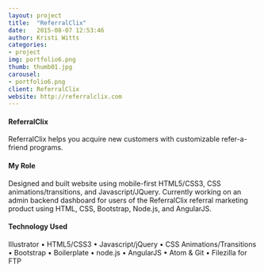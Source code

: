 ```yaml
---
layout: project
title:  "ReferralClix"
date:   2015-08-07 12:53:46
author: Kristi Witts
categories:
- project
img: portfolio6.png
thumb: thumb01.jpg
carousel:
- portfolio6.png
client: ReferralClix
website: http://referralclix.com
---
```


#### ReferralClix
ReferralClix helps you acquire new customers with customizable refer-a-friend programs.

#### My Role
Designed and built website using mobile-first HTML5/CSS3, CSS animations/transitions, and Javascript/JQuery. Currently working on an admin backend dashboard for users of the ReferralClix referral marketing product using HTML, CSS, Bootstrap, Node.js, and AngularJS.

#### Technology Used
Illustrator &bull; HTML5/CSS3 &bull; Javascript/jQuery &bull; CSS Animations/Transitions &bull; Bootstrap &bull; Boilerplate &bull; node.js &bull; AngularJS &bull; Atom &amp; Git &bull; Filezilla for FTP
